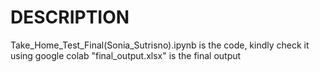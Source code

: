 # DESCRIPTION

Take_Home_Test_Final(Sonia_Sutrisno).ipynb is the code, kindly check it using google colab
"final_output.xlsx" is the final output
